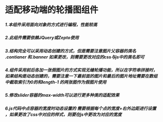 # 适配移动端的轮播图组件
##### 1.本组件采用面向对象的方式进行编程，性能较高
##### 2.此组件需要依赖JQuery或Zepto使用

##### 3.结构完全可以采用动态创建的方式，但是需要注意图片父容器的类名 .contianer 和.banner 如果更改，则需要更改对应的css与js中的类名即可

##### 4.组件采用前后各加一张假图片的方式实现无缝轮播功能，所以在字符串拼接时，如果结构是动态创建的，需要注意一下最前面的图片和最后的图片地址需要在数组中截取索引为0的和length-1 的两张图作为假图片使用

##### 5.修改slider容器的max-width可以进行更多种类的适配效果	

##### 6.js代码中点容器的宽度时动态设置的  需要根据每个点的宽度+右外边距进行设置  ，如果更改了css中对应的样式，则要在js中更改为对应的宽度

